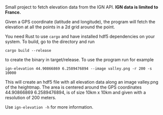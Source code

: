 Small project to fetch elevation data from the IGN API. **IGN data is limited to France.**

Given a GPS coordinate (latitude and longitude), the program will fetch the elevation at all the points in a 2d grid around the point.

You need Rust to use ```cargo``` and have installed hdf5 dependencies on your system.
To build, go to the directory and run
```
cargo build --release
```
to create the binary in target/release. 
To use the program run for example 
```
ign-elevation 44.90866869 6.2589476894 --image valley.png -r 200 -s 10000
```
This will create an hdf5 file with all elevation data along an image valley.png of the heightmap. The area is centered around the GPS coordinates 44.90866869 6.2589476894, is of size 10km x 10km and given with a resolution of 200 meters.

Use ```ign-elevation -h``` for more information.
